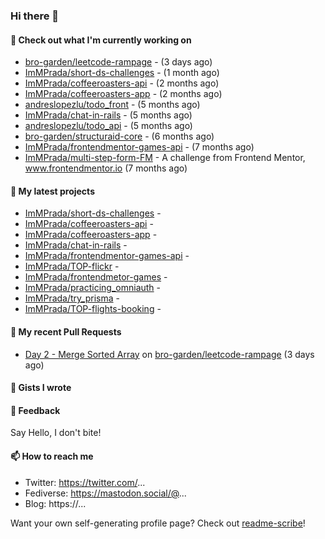 ### Hi there 👋

#### 👷 Check out what I'm currently working on

- [bro-garden/leetcode-rampage](https://github.com/bro-garden/leetcode-rampage) -  (3 days ago)
- [ImMPrada/short-ds-challenges](https://github.com/ImMPrada/short-ds-challenges) -  (1 month ago)
- [ImMPrada/coffeeroasters-api](https://github.com/ImMPrada/coffeeroasters-api) -  (2 months ago)
- [ImMPrada/coffeeroasters-app](https://github.com/ImMPrada/coffeeroasters-app) -  (2 months ago)
- [andreslopezlu/todo_front](https://github.com/andreslopezlu/todo_front) -  (5 months ago)
- [ImMPrada/chat-in-rails](https://github.com/ImMPrada/chat-in-rails) -  (5 months ago)
- [andreslopezlu/todo_api](https://github.com/andreslopezlu/todo_api) -  (5 months ago)
- [bro-garden/structuraid-core](https://github.com/bro-garden/structuraid-core) -  (6 months ago)
- [ImMPrada/frontendmentor-games-api](https://github.com/ImMPrada/frontendmentor-games-api) -  (7 months ago)
- [ImMPrada/multi-step-form-FM](https://github.com/ImMPrada/multi-step-form-FM) - A challenge from Frontend Mentor, www.frontendmentor.io (7 months ago)

#### 🌱 My latest projects

- [ImMPrada/short-ds-challenges](https://github.com/ImMPrada/short-ds-challenges) - 
- [ImMPrada/coffeeroasters-api](https://github.com/ImMPrada/coffeeroasters-api) - 
- [ImMPrada/coffeeroasters-app](https://github.com/ImMPrada/coffeeroasters-app) - 
- [ImMPrada/chat-in-rails](https://github.com/ImMPrada/chat-in-rails) - 
- [ImMPrada/frontendmentor-games-api](https://github.com/ImMPrada/frontendmentor-games-api) - 
- [ImMPrada/TOP-flickr](https://github.com/ImMPrada/TOP-flickr) - 
- [ImMPrada/frontendmetor-games](https://github.com/ImMPrada/frontendmetor-games) - 
- [ImMPrada/practicing_omniauth](https://github.com/ImMPrada/practicing_omniauth) - 
- [ImMPrada/try_prisma](https://github.com/ImMPrada/try_prisma) - 
- [ImMPrada/TOP-flights-booking](https://github.com/ImMPrada/TOP-flights-booking) - 

#### 🔨 My recent Pull Requests

- [Day 2 - Merge Sorted Array](https://github.com/bro-garden/leetcode-rampage/pull/3) on [bro-garden/leetcode-rampage](https://github.com/bro-garden/leetcode-rampage) (3 days ago)

#### 📓 Gists I wrote



#### 💬 Feedback

Say Hello, I don't bite!

#### 📫 How to reach me

- Twitter: https://twitter.com/...
- Fediverse: https://mastodon.social/@...
- Blog: https://...

Want your own self-generating profile page? Check out [readme-scribe](https://github.com/muesli/readme-scribe)!
